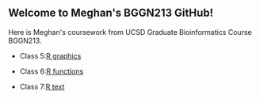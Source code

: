 ## Welcome to Meghan's BGGN213 GitHub!


Here is Meghan's coursework from UCSD Graduate Bioinformatics Course BGGN213. 

- Class 5:[R graphics](https://github.com/meghanrossi/BGGN213GitHub/blob/master/Class05/Class05.md)

- Class 6:[R functions](https://github.com/meghanrossi/BGGN213GitHub/blob/master/Class06/Class06.md)

- Class 7:[R text](https://github.com/meghanrossi/BGGN213GitHub/blob/master/Class07/Class07.md)
